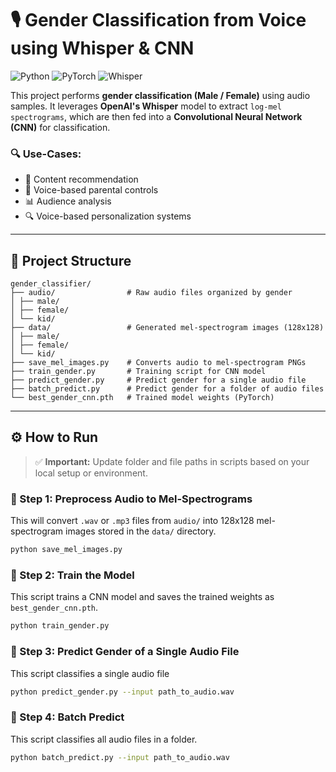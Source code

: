 # 🎙️ Gender Classification from Voice using Whisper & CNN

![Python](https://img.shields.io/badge/Python-3.9-blue.svg)
![PyTorch](https://img.shields.io/badge/PyTorch-1.13+-ee4c2c.svg)
![Whisper](https://img.shields.io/badge/Whisper-OpenAI-blueviolet)

This project performs **gender classification (Male / Female)** using audio samples. It leverages **OpenAI's Whisper** model to extract `log-mel spectrograms`, which are then fed into a **Convolutional Neural Network (CNN)** for classification.

### 🔍 Use-Cases:
- 🎯 Content recommendation
- 🔐 Voice-based parental controls
- 📊 Audience analysis
- 🔍 Voice-based personalization systems

---

## 📁 Project Structure
```
gender_classifier/
├── audio/                # Raw audio files organized by gender
│ ├── male/
│ ├── female/
│ └── kid/
├── data/                 # Generated mel-spectrogram images (128x128)
│ ├── male/
│ ├── female/
│ └── kid/
├── save_mel_images.py    # Converts audio to mel-spectrogram PNGs
├── train_gender.py       # Training script for CNN model
├── predict_gender.py     # Predict gender for a single audio file
├── batch_predict.py      # Predict gender for a folder of audio files
└── best_gender_cnn.pth   # Trained model weights (PyTorch)
```
---

## ⚙️ How to Run

> ✅ **Important:** Update folder and file paths in scripts based on your local setup or environment.

### 🔹 Step 1: Preprocess Audio to Mel-Spectrograms
This will convert `.wav` or `.mp3` files from `audio/` into 128x128 mel-spectrogram images stored in the `data/` directory.
```bash
python save_mel_images.py
```

### 🔹 Step 2: Train the Model
This script trains a CNN model and saves the trained weights as `best_gender_cnn.pth`.
```bash
python train_gender.py
```

### 🔹 Step 3: Predict Gender of a Single Audio File
This script classifies a single audio file
```bash
python predict_gender.py --input path_to_audio.wav
```

### 🔹 Step 4: Batch Predict
This script classifies all audio files in a folder.
```bash
python batch_predict.py --input path_to_audio.wav
```
